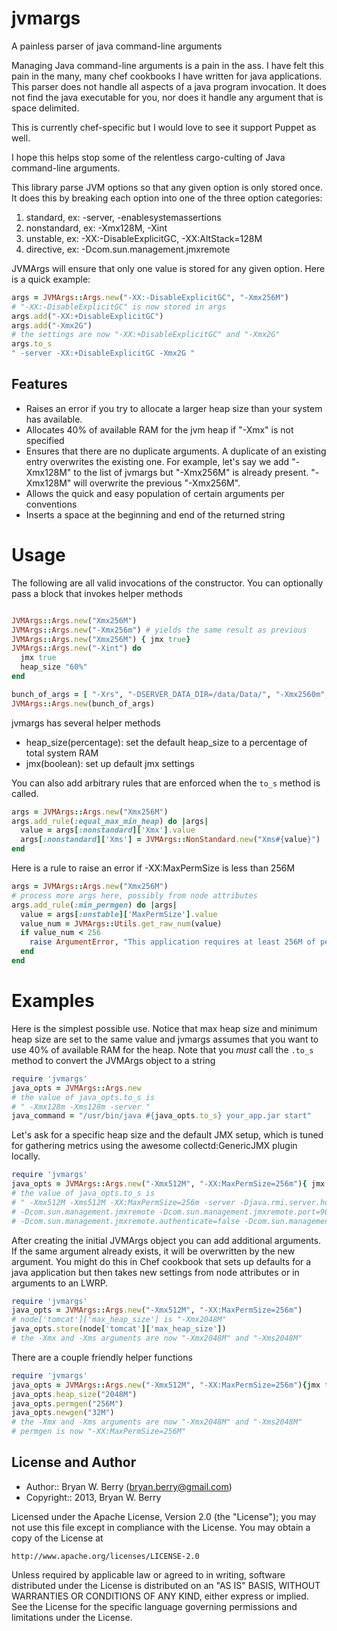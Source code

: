 jvmargs
=======

A painless parser of java command-line arguments

Managing Java command-line arguments is a pain in the ass. I have
felt this pain in the many, many chef cookbooks I have written for
java applications. This parser does not handle all aspects of a java
program invocation. It does not find the java executable for you, nor
does it handle any argument that is space delimited.

This is currently chef-specific but I would love to see it support
Puppet as well.

I hope this helps stop some of the relentless cargo-culting of Java
command-line arguments.

This library parse JVM options so that any given option is only stored
once. It does this by breaking each option into one of the three
option categories:

1. standard, ex: -server, -enablesystemassertions
2. nonstandard, ex: -Xmx128M, -Xint
3. unstable, ex: -XX:-DisableExplicitGC, -XX:AltStack=128M
4. directive, ex: -Dcom.sun.management.jmxremote

JVMArgs will ensure that only one value is stored for any given
option. Here is a quick example:

```Ruby
args = JVMArgs::Args.new("-XX:-DisableExplicitGC", "-Xmx256M")
# "-XX:-DisableExplicitGC" is now stored in args
args.add("-XX:+DisableExplicitGC")
args.add("-Xmx2G")
# the settings are now "-XX:+DisableExplicitGC" and "-Xmx2G"
args.to_s
" -server -XX:+DisableExplicitGC -Xmx2G "
```

Features
--------

* Raises an error if you try to allocate a larger heap
  size than your system has available.
* Allocates 40% of available RAM for the jvm heap if "-Xmx" is not specified
* Ensures that there are no duplicate arguments. A duplicate of an
  existing entry overwrites the existing one. For example, let's say
  we add  "-Xmx128M" to the list of jvmargs but "-Xmx256M" is already
  present. "-Xmx128M" will overwrite the previous "-Xmx256M". 
* Allows the quick and easy population of certain arguments per conventions
* Inserts a space at the beginning and end of the returned string


Usage
=====

The following are all valid invocations of the constructor. You can
optionally pass a block that invokes helper methods

```Ruby

JVMArgs::Args.new("Xmx256M")
JVMArgs::Args.new("-Xmx256m") # yields the same result as previous
JVMArgs::Args.new("Xmx256M") { jmx true}
JVMArgs::Args.new("-Xint") do 
  jmx true 
  heap_size "60%" 
end

bunch_of_args = [ "-Xrs", "-DSERVER_DATA_DIR=/data/Data/", "-Xmx2560m", "-Xms2560m" ]
JVMArgs::Args.new(bunch_of_args)
```

jvmargs has several helper methods

* heap_size(percentage): set the default heap_size to a percentage of total system RAM
* jmx(boolean): set up default jmx settings

You can also add arbitrary rules that are enforced when the `to_s`
method is called. 

```Ruby
args = JVMArgs::Args.new("Xmx256M")
args.add_rule(:equal_max_min_heap) do |args|
  value = args[:nonstandard]['Xmx'].value
  args[:nonstandard]['Xms'] = JVMArgs::NonStandard.new("Xms#{value}")
end
```

Here is a rule to raise an error if -XX:MaxPermSize  is less than 256M

```Ruby
args = JVMArgs::Args.new("Xmx256M")
# process more args here, possibly from node attributes
args.add_rule(:min_permgen) do |args|
  value = args[:unstable]['MaxPermSize'].value
  value_num = JVMArgs::Utils.get_raw_num(value)
  if value_num < 256
    raise ArgumentError, "This application requires at least 256M of permgen, you supplied #{value}"
  end
end
```

Examples
========

Here is the simplest possible use. Notice that max heap size and
minimum heap size are set to the same value and jvmargs assumes that
you want to use 40% of available RAM for the heap. Note that you
_must_ call the `.to_s` method to convert the JVMArgs object to a string

```Ruby
require 'jvmargs'
java_opts = JVMArgs::Args.new
# the value of java_opts.to_s is
# " -Xmx128m -Xms128m -server "
java_command = "/usr/bin/java #{java_opts.to_s} your_app.jar start"
```

Let's ask for a specific heap size and the default JMX setup, which is
tuned for gathering metrics using the awesome collectd:GenericJMX
plugin locally.

```Ruby
require 'jvmargs'
java_opts = JVMArgs::Args.new("-Xmx512M", "-XX:MaxPermSize=256m"){ jmx  true} 
# the value of java_opts.to_s is
# " -Xmx512M -Xms512M -XX:MaxPermSize=256m -server -Djava.rmi.server.hostname=127.0.0.1 \
# -Dcom.sun.management.jmxremote -Dcom.sun.management.jmxremote.port=9000 \
# -Dcom.sun.management.jmxremote.authenticate=false -Dcom.sun.management.jmxremote.ssl=false "
```

After creating the initial JVMArgs object you can add additional
arguments. If the same argument already exists, it will be overwritten
by the new argument. You might do this in Chef cookbook that sets up
defaults for a java application but then takes new settings from node
attributes or in arguments to an LWRP.

```Ruby
require 'jvmargs'
java_opts = JVMArgs::Args.new("-Xmx512M", "-XX:MaxPermSize=256m")
# node['tomcat']['max_heap_size'] is "-Xmx2048M"
java_opts.store(node['tomcat']['max_heap_size'])
# the -Xmx and -Xms arguments are now "-Xmx2048M" and "-Xms2048M"
```

There are a couple friendly helper functions

```Ruby
require 'jvmargs'
java_opts = JVMArgs::Args.new("-Xmx512M", "-XX:MaxPermSize=256m"){jmx true} 
java_opts.heap_size("2048M")
java_opts.permgen("256M")
java_opts.newgen("32M")
# the -Xmx and -Xms arguments are now "-Xmx2048M" and "-Xms2048M"
# permgen is now "-XX:MaxPermSize=256M"
```

## License and Author

- Author::                Bryan W. Berry (<bryan.berry@gmail.com>)
- Copyright::             2013, Bryan W. Berry


Licensed under the Apache License, Version 2.0 (the "License");
you may not use this file except in compliance with the License.
You may obtain a copy of the License at

    http://www.apache.org/licenses/LICENSE-2.0

Unless required by applicable law or agreed to in writing, software
distributed under the License is distributed on an "AS IS" BASIS,
WITHOUT WARRANTIES OR CONDITIONS OF ANY KIND, either express or implied.
See the License for the specific language governing permissions and
limitations under the License.
